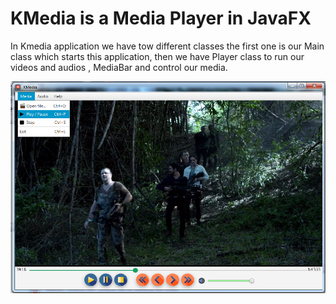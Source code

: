 # KMedia is a Media Player in JavaFX
In Kmedia application we have tow different classes the first one is our Main class which starts this application, then we have Player class to run our videos and audios , MediaBar and control our media.

![alt text](https://github.com/chinakoma2/KMedia-Player-javaFX/blob/master/KMedia.png)
